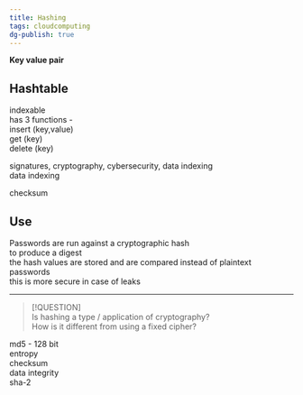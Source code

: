 ```yaml
---  
title: Hashing  
tags: cloudcomputing  
dg-publish: true  
---  
```

  
**Key value pair**  
  
## Hashtable   
indexable   
has 3 functions -   
	insert (key,value)  
	get (key)  
	delete (key)  
  
  
signatures, cryptography, cybersecurity, data indexing  
data indexing  
  
checksum  
  
## Use  
Passwords are run against a cryptographic hash  
to produce a digest  
the hash values are stored and are compared instead of plaintext passwords  
this is more secure in case of leaks             
  
---  
  
>[!QUESTION]  
> Is hashing a type / application of cryptography?  
> How is it different from using a fixed cipher?  
>   
  
md5 - 128 bit  
entropy  
checksum  
data integrity  
sha-2
